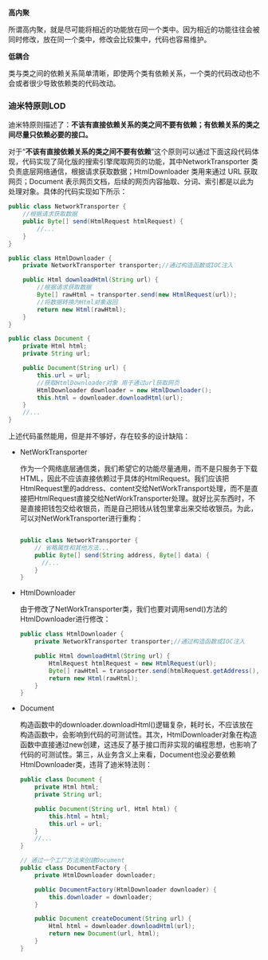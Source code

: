 **高内聚**

所谓高内聚，就是尽可能将相近的功能放在同一个类中。因为相近的功能往往会被同时修改，放在同一个类中，修改会比较集中，代码也容易维护。



**低耦合**

类与类之间的依赖关系简单清晰，即使两个类有依赖关系，一个类的代码改动也不会或者很少导致依赖类的代码改动。



### 迪米特原则LOD

迪米特原则描述了：**不该有直接依赖关系的类之间不要有依赖；有依赖关系的类之间尽量只依赖必要的接口。**

对于“**不该有直接依赖关系的类之间不要有依赖**”这个原则可以通过下面这段代码体现，代码实现了简化版的搜索引擎爬取网页的功能，其中NetworkTransporter 类负责底层网络通信，根据请求获取数据；HtmlDownloader 类用来通过 URL 获取网页；Document 表示网页文档，后续的网页内容抽取、分词、索引都是以此为处理对象。具体的代码实现如下所示：

```JAVA
public class NetworkTransporter {
    //根据请求获取数据
    public Byte[] send(HtmlRequest htmlRequest) {
        //...
    }
}

public class HtmlDownloader {
    private NetworkTransporter transporter;//通过构造函数或IOC注入

    public Html downloadHtml(String url) {
        //根据请求获取数据
        Byte[] rawHtml = transporter.send(new HtmlRequest(url));
        //将数据转换为Html对象返回
        return new Html(rawHtml);
    }
}

public class Document {
    private Html html;
    private String url;

    public Document(String url) {
        this.url = url;
        //获取HtmlDownloader对象 用于通过url获取网页
        HtmlDownloader downloader = new HtmlDownloader();
        this.html = downloader.downloadHtml(url);
    }
    //...
}
```

上述代码虽然能用，但是并不够好，存在较多的设计缺陷：

* NetWorkTransporter

  作为一个网络底层通信类，我们希望它的功能尽量通用，而不是只服务于下载HTML，因此不应该直接依赖过于具体的HtmlRequest。我们应该把HtmlRequest里的address、content交给NetWorkTransport处理，而不是直接把HtmlRequest直接交给NetWorkTransporter处理。就好比买东西时，不是直接把钱包交给收银员，而是自己把钱从钱包里拿出来交给收银员。为此，可以对NetWorkTransporter进行重构：

  ```java
  
  public class NetworkTransporter {
      // 省略属性和其他方法...
      public Byte[] send(String address, Byte[] data) {
        //...
      }
  }
  ```

* HtmlDownloader

  由于修改了NetWorkTransporter类，我们也要对调用send()方法的HtmlDownloader进行修改：

  ```java
  public class HtmlDownloader {
      private NetworkTransporter transporter;//通过构造函数或IOC注入
  
      public Html downloadHtml(String url) {
          HtmlRequest htmlRequest = new HtmlRequest(url);
          Byte[] rawHtml = transporter.send(htmlRequest.getAddress(), htmlRequest.getContent().getBytes());
          return new Html(rawHtml);
      }
  }
  ```

* Document

  构造函数中的downloader.downloadHtml()逻辑复杂，耗时长，不应该放在构造函数中，会影响到代码的可测试性。其次，HtmlDownloader对象在构造函数中直接通过new创建，这违反了基于接口而非实现的编程思想，也影响了代码的可测试性。第三，从业务含义上来看，Document也没必要依赖HtmlDownloader类，违背了迪米特法则：

  ```java
  public class Document {
      private Html html;
      private String url;
  
      public Document(String url, Html html) {
          this.html = html;
          this.url = url;
      }
      //...
  }
  
  // 通过一个工厂方法来创建Document
  public class DocumentFactory {
      private HtmlDownloader downloader;
  
      public DocumentFactory(HtmlDownloader downloader) {
          this.downloader = downloader;
      }
  
      public Document createDocument(String url) {
          Html html = downloader.downloadHtml(url);
          return new Document(url, html);
      }
  }
  ```

  

